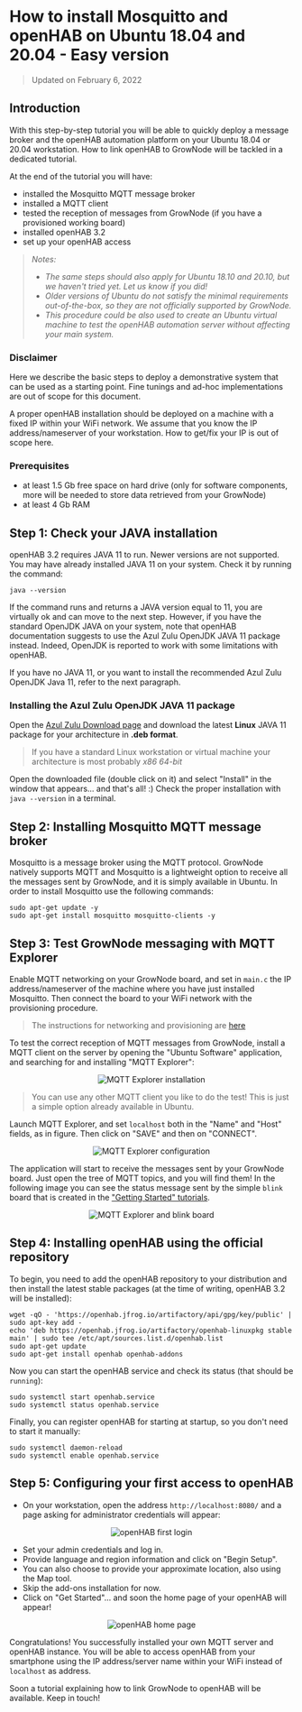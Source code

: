 # How to install Mosquitto and openHAB on Ubuntu 18.04 and 20.04 - Easy version

> Updated on February 6, 2022

## Introduction

With this step-by-step tutorial you will be able to quickly deploy a message broker and the openHAB automation platform on your Ubuntu 18.04 or 20.04 workstation. How to link openHAB to GrowNode will be tackled in a dedicated tutorial.

At the end of the tutorial you will have:
- installed the Mosquitto MQTT message broker
- installed a MQTT client
- tested the reception of messages from GrowNode (if you have a provisioned working board)
- installed openHAB 3.2
- set up your openHAB access
 
> *Notes:*
> - *The same steps should also apply for Ubuntu 18.10 and 20.10, but we haven't tried yet. Let us know if you did!*
> - *Older versions of Ubuntu do not satisfy the minimal requirements out-of-the-box, so they are not officially supported by GrowNode.*
> - *This procedure could be also used to create an Ubuntu virtual machine to test the openHAB automation server without affecting your main system.*

### Disclaimer

Here we describe the basic steps to deploy a demonstrative system that can be used as a starting point. Fine tunings and ad-hoc implementations are out of scope for this document.

A proper openHAB installation should be deployed on a machine with a fixed IP within your WiFi network. We assume that you know the IP address/nameserver of your workstation. How to get/fix your IP is out of scope here.

### Prerequisites

- at least 1.5 Gb free space on hard drive (only for software components, more will be needed to store data retrieved from your GrowNode)
- at least 4 Gb RAM

## Step 1: Check your JAVA installation

openHAB 3.2 requires JAVA 11 to run. Newer versions are not supported. You may have already installed JAVA 11 on your system. Check it by running the command:

```
java --version
```

If the command runs and returns a JAVA version equal to 11, you are virtually ok and can move to the next step.
However, if you have the standard OpenJDK JAVA on your system, note that openHAB documentation suggests to use the Azul Zulu OpenJDK JAVA 11 package instead. Indeed, OpenJDK is reported to work with some limitations with openHAB.

If you have no JAVA 11, or you want to install the recommended Azul Zulu OpenJDK Java 11, refer to the next paragraph.

### Installing the Azul Zulu OpenJDK JAVA 11 package

Open the [Azul Zulu Download page](https://www.azul.com/downloads/?package=jdk#download-openjdk) and download the latest **Linux** JAVA 11 package for your architecture in **.deb format**.

> If you have a standard Linux workstation or virtual machine your architecture is most probably *x86 64-bit*

Open the downloaded file (double click on it) and select "Install" in the window that appears... and that's all! :)
Check the proper installation with `java --version` in a terminal.

## Step 2: Installing Mosquitto MQTT message broker

Mosquitto is a message broker using the MQTT protocol. GrowNode natively supports MQTT and Mosquitto is a lightweight option to receive all the messages sent by GrowNode, and it is simply available in Ubuntu.
In order to install Mosquitto use the following commands:

```
sudo apt-get update -y
sudo apt-get install mosquitto mosquitto-clients -y
```

## Step 3: Test GrowNode messaging with MQTT Explorer

Enable MQTT networking on your GrowNode board, and set in `main.c` the IP address/nameserver of the machine where you have just installed Mosquitto. Then connect the board to your WiFi network with the provisioning procedure.

> The instructions for networking and provisioning are [here](/grownode/start#network-startup)

To test the correct reception of MQTT messages from GrowNode, install a MQTT client on the server by opening the "Ubuntu Software" application, and searching for and installing "MQTT Explorer":

<p align="center"><img alt="MQTT Explorer installation" src="../img/mqtt_explorer_installation.png"></p>

> You can use any other MQTT client you like to do the test! This is just a simple option already available in Ubuntu.

Launch MQTT Explorer, and set `localhost` both in the "Name" and "Host" fields, as in figure. Then click on "SAVE" and then on "CONNECT".

<p align="center"><img alt="MQTT Explorer configuration" src="../img/mqtt_explorer_configuration.png"></p>

The application will start to receive the messages sent by your GrowNode board. Just open the tree of MQTT topics, and you will find them! In the following image you can see the status message sent by the simple `blink` board that is created in the ["Getting Started" tutorials](../index.md).

<p align="center"><img alt="MQTT Explorer and blink board" src="../img/mqtt_explorer_blink_board.png"></p>

## Step 4: Installing openHAB using the official repository

To begin, you need to add the openHAB repository to your distribution and then install the latest stable packages (at the time of writing, openHAB 3.2 will be installed):

```
wget -qO - 'https://openhab.jfrog.io/artifactory/api/gpg/key/public' | sudo apt-key add -
echo 'deb https://openhab.jfrog.io/artifactory/openhab-linuxpkg stable main' | sudo tee /etc/apt/sources.list.d/openhab.list
sudo apt-get update
sudo apt-get install openhab openhab-addons
```

Now you can start the openHAB service and check its status (that should be `running`):

```
sudo systemctl start openhab.service
sudo systemctl status openhab.service
```

Finally, you can register openHAB for starting at startup, so you don't need to start it manually:

```
sudo systemctl daemon-reload
sudo systemctl enable openhab.service
```

## Step 5: Configuring your first access to openHAB

- On your workstation, open the address `http://localhost:8080/` and a page asking for administrator credentials will appear:

<p align="center"><img alt="openHAB first login" src="../img/openhab_first_login.png"></p>

- Set your admin credentials and log in.
- Provide language and region information and click on "Begin Setup".
- You can also choose to provide your approximate location, also using the Map tool.
- Skip the add-ons installation for now.
- Click on "Get Started"... and soon the home page of your openHAB will appear!

<p align="center"><img alt="openHAB home page" src="../img/openhab_home_page.png"></p>

Congratulations! You successfully installed your own MQTT server and openHAB instance. You will be able to access openHAB from your smartphone using the IP address/server name within your WiFi instead of `localhost` as address.

Soon a tutorial explaining how to link GrowNode to openHAB will be available. Keep in touch!